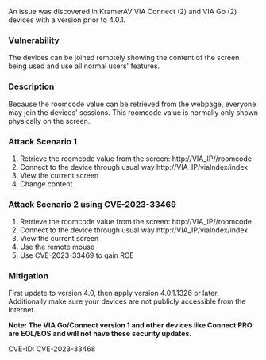 An issue was discovered in KramerAV VIA Connect (2) and VIA Go (2) devices with a version prior to 4.0.1.

### Vulnerability
The devices can be joined remotely showing the content of the screen being used and use all normal users' features.

### Description
Because the roomcode value can be retrieved from the webpage, everyone may join the devices' sessions. This roomcode value is normally only shown physically on the screen.

### Attack Scenario 1
1. Retrieve the roomcode value from the screen: http://VIA_IP/<notDisclosedYet>/roomcode
2. Connect to the device through usual way http://VIA_IP/viaIndex/index
3. View the current screen
4. Change content

### Attack Scenario 2 using CVE-2023-33469
1. Retrieve the roomcode value from the screen: http://VIA_IP/<notDisclosedYet>/roomcode
2. Connect to the device through usual way http://VIA_IP/viaIndex/index
3. View the current screen
4. Use the remote mouse
5. Use CVE-2023-33469 to gain RCE

### Mitigation
First update to version 4.0, then apply version 4.0.1.1326 or later.
Additionally make sure your devices are not publicly accessible from the internet.

**Note: The VIA Go/Connect version 1 and other devices like Connect PRO are EOL/EOS and will not have these security updates.**

CVE-ID: CVE-2023-33468
